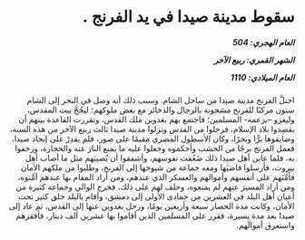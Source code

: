 <h1 dir="rtl">سقوط مدينة صيدا في يد الفرنج .</h1>

<h5 dir="rtl">العام الهجري:  504

الشهر القمري: ربيع الآخر

العام الميلادي: 1110</h5>

<p dir="rtl">احتلَّ الفرنج مدينة صيدا من ساحل الشام. وسبب ذلك أنه وصل في البحر إلى الشام ستون مركبًا للفرنج مشحونة بالرجال والذخائر مع بعض ملوكهم؛ ليحُجَّ بيت المقدس، وليغزو –بزعمه- المسلمين؛ فاجتمع بهم بغدوين ملك القدس، وتقررت القاعدة بينهم أن يقصِدوا بلاد الإسلام، فرحلوا من القدس ونزلوا مدينة صيدا ثالث ربيع الآخر من هذه السنة، وضايقوها برًّا وبحرًا، وكان الأسطول المصري مقيمًا على صور، فلم يقدِرْ على إنجاد صيدا، فعمل الفرنج برجًا من الخشب وأحكموه وجعلوا عليه ما يمنع النارَ عنه والحجارة، وزحفوا به، فلما عاين أهل صيدا ذلك ضَعُفت نفوسهم، وأشفقوا أن يُصيبَهم مثل ما أصاب أهل بيروت، فأرسلوا قاضيَها ومعه جماعة من شيوخها إلى الفرنج، وطلبوا من ملكهم الأمان فأمَّنَهم على أنفسهم وأموالهم والعسكر الذي عندهم، ومن أراد المقام بها عندهم أمَّنوه، ومن أراد المسيرَ عنهم لم يمنعوه، وحلف لهم على ذلك، فخرج الوالي وجماعة كثيرة من أعيان أهل البلد في العشرين من جمادى الأولى إلى دمشق، وأقام بالبلد خلق كثير تحت الأمان، وكانت مدة الحصار سبعة وأربعين يومًا، ورحل بغدوين عنها إلى القدس، ثم عاد إلى صيدا بعد مدة يسيرة، فقرر على المسلمين الذين أقاموا بها عشرين ألف دينار، فأفقرهم واستغرق أموالَهم.</p></br>
